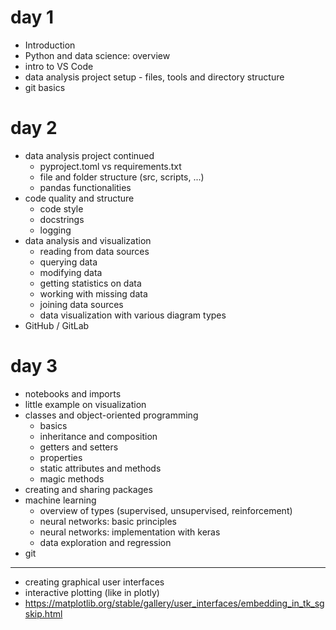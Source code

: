 # day 1

- Introduction
- Python and data science: overview
- intro to VS Code
- data analysis project setup - files, tools and directory structure
- git basics

# day 2

- data analysis project continued
  - pyproject.toml vs requirements.txt
  - file and folder structure (src, scripts, ...)
  - pandas functionalities
- code quality and structure
  - code style
  - docstrings
  - logging
- data analysis and visualization
  - reading from data sources
  - querying data
  - modifying data
  - getting statistics on data
  - working with missing data
  - joining data sources
  - data visualization with various diagram types
- GitHub / GitLab

# day 3

- notebooks and imports
- little example on visualization
- classes and object-oriented programming
  - basics
  - inheritance and composition
  - getters and setters
  - properties
  - static attributes and methods
  - magic methods
- creating and sharing packages
- machine learning
  - overview of types (supervised, unsupervised, reinforcement)
  - neural networks: basic principles
  - neural networks: implementation with keras
  - data exploration and regression
- git

---

- creating graphical user interfaces
- interactive plotting (like in plotly)
- https://matplotlib.org/stable/gallery/user_interfaces/embedding_in_tk_sgskip.html

